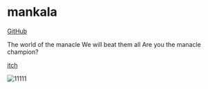 # mankala


[GitHub](https://github.com/game-dev-course/Mankala/blob/main/formal-elements.md)


The world of the manacle We will beat them all Are you the manacle champion?


[itch](https://gamedevcourse.itch.io/mankala)


![11111](https://user-images.githubusercontent.com/74298257/226777191-6f59fe70-ae2a-4ea8-bbb6-06fb27545b31.png)
